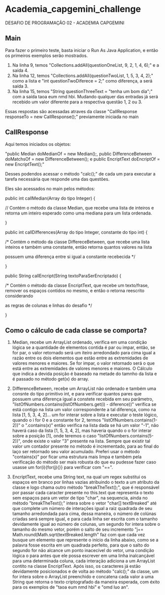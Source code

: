 # Academia_capgemini_challenge
DESAFIO DE PROGRAMAÇÃO 02 - ACADEMIA CAPGEMINI


## Main
Para fazer o primeiro teste, basta iniciar o Run As Java Application, e então os primeiros exemplos serão mostrados.
1. Na linha 9, temos "Collections.addAll(questionOneList, 9, 2, 1, 4, 6);" e a saída 4.
2. Na linha 12, temos "Collections.addAll(questionTwoList, 1, 5, 3, 4, 2);" como a lista e "int questionTwoDiferece = 2;" como diferença, a será saída 3.
3. Na linha 15, temos "String questionThreeText = "tenha um bom dia";" com a saída taoa eum nmd hbi.
Mudando qualquer das entradas já será recebido um valor diferente para a respectiva questão 1, 2 ou 3.


Essas respostas são acessadas atraves da classe "CallResponse responseTo = new CallResponse();" previamente iniciada no main


## CallResponse

Aqui temos iniciados os objetos:

"public Median doMedianOf = new Median();, public DifferenceBetween doMatchsOf = new DifferenceBetween(); e public EncriptText doEncriptOf = new EncriptText();"

Desses podendos acessar o método "calc();" de cada um para executar a tarefa necessária que responde uma das questões.

Eles são acessados no main pelos métodos:


public int callMedian(Array do tipo Integer)  {

  // Contém o método da classe Median, que recebe uma lista de inteiros e retorna um inteiro esperado como uma mediana para um lista ordenada.
  
}


public int callDifferences(Array do tipo Integer, constante do tipo int)  {

  /* Contém o método da classe DiffereceBetween, que recebe uma lista inteiros e também uma constante, então retorna quantos valores na lista
  
  possuem uma diferença entre si igual a constante recebecida */
  
}


public String callEncript(String textoParaSerEncriptado)  {

  /* Contém o método da classe EncriptText, que recebe um texto/frase, remover os espaços contidos no mesmo, e então o retorna reescrito considerando
  
  as regras de colunas e linhas do desafio */
  
}


## Como o cálculo de cada classe se comporta?

1. Median, recebe um ArrayList<Integer> ordenado, verifica em uma condição lógica se a quantidade de elementos contida é par ou impar, então,
  se for par, o valor retornado será um iteiro arredondado para cima igual a razão entre os dois elementos que estão entre as extremidades de
  valores menores e maiores. Se for impar, o valor retornado será o que está entre as extremidades de valores menores e maiores.
  O Cálculo que indica a devida posição é baseado na metade do tamnho da lista e é passado no método get(x) do array.
  
  
2. DifferenceBetween, recebe um ArrayList<Integer> não ordenado e também uma consnte do tipo primitivo int, e para verificar quantos pares
  que possuem uma diferença igual a constete recebida em seu parâmetro, "listOfNumbers.contains(listOfNumbers.get(i) - diference))" verifica
  se está contigo na lista um valor correspondente a tal diferença, como na lista [1, 5, 3, 4, 2]... um for interar sobre a lista e executar 
  o teste lógico, quando o i for 0 e a constante for 2, termos "listOfNumbers.contains(1-2))" o ".contains(x)"  então verifica na lista dada
  se há um valor "-1", não haverá caso da lista [1, 5, 3, 4, 2], mas haveria quando o o for interar sobre a posição [1], onde teremos o caso
  "listOfNumbers.contains(5-2))", onde existe o valor  "3" presente na lista. Sempre que existir tal valor um contador presente no método é
  incrementado, para ao final do laço ser retornado seu valor acumulado.
  Preferi usar o método "contains(x)" por ficar uma estrutura mais limpa e também pela verificação do método ser mais robusta do que eu pudesse
  fazer caso usasse um for(i){for(j){}} para verificar com "==".
  
  
3. EncriptText, recebe uma String text, na qual um regex substitui os espaços em branco por linhas vazias atribuindo o texto a um atributo da classe
  e logo chama outro método "breakTheText();", que é responsável por passar cada caracter presente no this.text que representa o texto sem espaços para
  um vetor de tipo "char", na sequencia, ainda no método "breakTheText();" intera sobre o vetor "char[] textBreaked" até que complete um número de
  interações igual a raiz quadrada de seu tamanho arredondada para cima, dessa maneira, o número de colúnas criadas será sempre igual, e para cada linha
  ser escrita com o tamanho devidamente igual ao número de colunas, um segundo for intera sobre o tamanho do mesmo vetor, porém o salto de seu incremento
  "j+= Math.round(Math.sqrt(textBreaked.length" faz com que cada vez busque um elemento que represente o início da linha abaixo, como se a palavra fosse
  escrita em um quadrada perfeito, para que o salto do segundo for não alcance um ponto inacecível do vetor, uma condição lógica o para antes que ele possa
  escrever em uma linha inalcançável para uma determinada coluna, cada interação adiciona a um ArrayList<Character> contito na classe EncriptText.
  Após isso, os caracteres já estão devidamente posicionados e de volta ao método "calc();" da classe, um for intera sobre o ArrayList<Character> preenchido
  e concatena cada valor a uma String que retorna o texto criptografado da maneira esperada, com éxito para os exemplos de "taoa eum nmd hbi" e "omd luo an".
